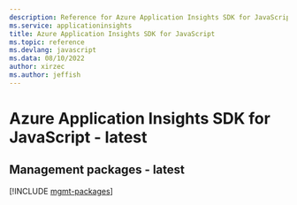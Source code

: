 ```yaml
---
description: Reference for Azure Application Insights SDK for JavaScript
ms.service: applicationinsights
title: Azure Application Insights SDK for JavaScript
ms.topic: reference
ms.devlang: javascript
ms.data: 08/10/2022
author: xirzec
ms.author: jeffish
---
```

# Azure Application Insights SDK for JavaScript - latest

## Management packages - latest
[!INCLUDE [mgmt-packages](application-insights-mgmt-index.md)]
